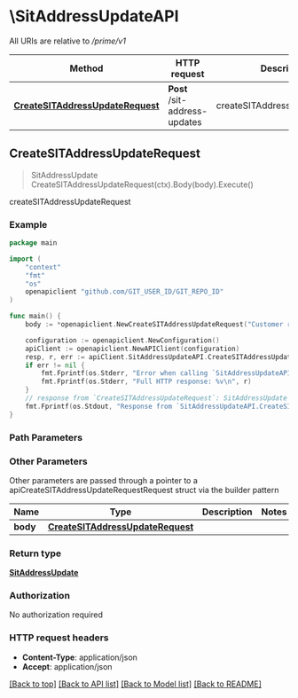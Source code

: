 # \SitAddressUpdateAPI

All URIs are relative to */prime/v1*

Method | HTTP request | Description
------------- | ------------- | -------------
[**CreateSITAddressUpdateRequest**](SitAddressUpdateAPI.md#CreateSITAddressUpdateRequest) | **Post** /sit-address-updates | createSITAddressUpdateRequest



## CreateSITAddressUpdateRequest

> SitAddressUpdate CreateSITAddressUpdateRequest(ctx).Body(body).Execute()

createSITAddressUpdateRequest



### Example

```go
package main

import (
	"context"
	"fmt"
	"os"
	openapiclient "github.com/GIT_USER_ID/GIT_REPO_ID"
)

func main() {
	body := *openapiclient.NewCreateSITAddressUpdateRequest("Customer reached out to me this week & let me know they want to move closer to family.") // CreateSITAddressUpdateRequest |  (optional)

	configuration := openapiclient.NewConfiguration()
	apiClient := openapiclient.NewAPIClient(configuration)
	resp, r, err := apiClient.SitAddressUpdateAPI.CreateSITAddressUpdateRequest(context.Background()).Body(body).Execute()
	if err != nil {
		fmt.Fprintf(os.Stderr, "Error when calling `SitAddressUpdateAPI.CreateSITAddressUpdateRequest``: %v\n", err)
		fmt.Fprintf(os.Stderr, "Full HTTP response: %v\n", r)
	}
	// response from `CreateSITAddressUpdateRequest`: SitAddressUpdate
	fmt.Fprintf(os.Stdout, "Response from `SitAddressUpdateAPI.CreateSITAddressUpdateRequest`: %v\n", resp)
}
```

### Path Parameters



### Other Parameters

Other parameters are passed through a pointer to a apiCreateSITAddressUpdateRequestRequest struct via the builder pattern


Name | Type | Description  | Notes
------------- | ------------- | ------------- | -------------
 **body** | [**CreateSITAddressUpdateRequest**](CreateSITAddressUpdateRequest.md) |  | 

### Return type

[**SitAddressUpdate**](SitAddressUpdate.md)

### Authorization

No authorization required

### HTTP request headers

- **Content-Type**: application/json
- **Accept**: application/json

[[Back to top]](#) [[Back to API list]](../README.md#documentation-for-api-endpoints)
[[Back to Model list]](../README.md#documentation-for-models)
[[Back to README]](../README.md)

